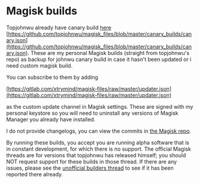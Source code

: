 # Magisk builds

Topjohnwu already have canary build [here](https://github.com/topjohnwu/magisk_files/tree/master/canary_builds) [https://github.com/topjohnwu/magisk_files/blob/master/canary_builds/canary.json](https://github.com/topjohnwu/magisk_files/blob/master/canary_builds/canary.json). These are my personal Magisk builds (straight from topjohnwu's repo) as backup for johnwu canary build in case it hasn't been updated or i need custom magisk build.

You can subscribe to them by adding

[https://gitlab.com/xtrymind/magisk-files/raw/master/updater.json](https://gitlab.com/xtrymind/magisk-files/raw/master/updater.json)

as the custom update channel in Magisk settings. These are signed with my personal keystore so you will need to uninstall any versions of Magisk Manager you already have installed.

I do not provide changelogs, you can view the commits in [the Magisk repo](https://github.com/topjohnwu/Magisk/commits/master).

By running these builds, you accept you are running alpha software that is in constant development, for which there is no support. The official Magisk threads are for versions that topjohnwu has released himself; you should NOT request support for these builds in those thread. If there are any issues, please see the [unofficial builders thread](https://forum.xda-developers.com/apps/magisk/unofficial-magisk-v10-beta-built-t3521901) to see if it has been reported there already.
